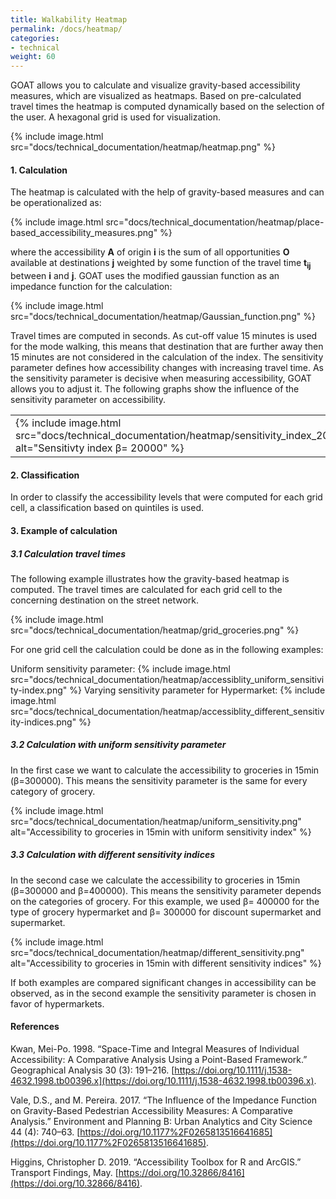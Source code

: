```yaml
---
title: Walkability Heatmap
permalink: /docs/heatmap/
categories:
- technical
weight: 60
---
```


GOAT allows you to calculate and visualize gravity-based accessibility measures, which are visualized as heatmaps. Based on pre-calculated travel times the heatmap is computed dynamically based on the selection of the user. A hexagonal grid is used for visualization.

{% include image.html src="docs/technical_documentation/heatmap/heatmap.png" %}

#### 1. Calculation
The heatmap is calculated with the help of gravity-based measures and can be operationalized as:

{% include image.html src="docs/technical_documentation/heatmap/place-based_accessibility_measures.png" %}

where the accessibility <b>A</b> of origin <b>i</b> is the sum of all opportunities <b>O</b> available at destinations <b>j</b> weighted by some function of the travel time <b> t<sub>ij</sub></b>  between <b>i</b> and <b>j</b>. GOAT uses the modified gaussian function as an impedance function for the calculation: 

{% include image.html src="docs/technical_documentation/heatmap/Gaussian_function.png" %}

Travel times are computed in seconds. As cut-off value 15 minutes is used for the mode walking, this means that destination that are further away then 15 minutes are not considered in the calculation of the index.
The sensitivity parameter defines how accessibility changes with increasing travel time. As the sensitivity parameter is decisive when measuring accessibility, GOAT allows you to adjust it. The following graphs show the influence of the sensitivity parameter on accessibility. 

<table><tr>
<td> {% include image.html src="docs/technical_documentation/heatmap/sensitivity_index_20000.png" alt="Sensitivty index β= 20000" %} </td>
<td> {% include image.html src="docs/technical_documentation/heatmap/sensitivity_index_30000.png" alt="Sensitivty index β= 30000" %} </td>
</tr></table>

#### 2. Classification
In order to classify the accessibility levels that were computed for each grid cell, a classification based on quintiles is used. 

#### 3. Example of calculation
##### 3.1 Calculation travel times
The following example illustrates how the gravity-based heatmap is computed.
The travel times are calculated for each grid cell to the concerning destination on the street network. 


{% include image.html src="docs/technical_documentation/heatmap/grid_groceries.png" %}

For one grid cell the calculation could be done as in the following examples:

Uniform sensitivity parameter:
{% include image.html src="docs/technical_documentation/heatmap/accessiblity_uniform_sensitivity-index.png" %}
Varying sensitivity parameter for Hypermarket:
{% include image.html src="docs/technical_documentation/heatmap/accessiblity_different_sensitivity-indices.png" %}

##### 3.2 Calculation with uniform sensitivity parameter
In the first case we want to calculate the accessibility to groceries in 15min (β=300000).
This means the sensitivity parameter is the same for every category of grocery. 

{% include image.html src="docs/technical_documentation/heatmap/uniform_sensitivity.png" alt="Accessibility to groceries in 15min with uniform sensitivity index" %}

##### 3.3 Calculation with different sensitivity indices
In the second case we calculate the accessibility to groceries in 15min (β=300000 and 
β=400000). This means the sensitivity parameter depends on the categories of grocery. For this example, we used β= 400000 for the type of grocery hypermarket and β= 300000 for discount supermarket and supermarket.

{% include image.html src="docs/technical_documentation/heatmap/different_sensitivity.png" alt="Accessibility to groceries in 15min with different sensitivity indices" %}


If both examples are compared significant changes in accessibility can be observed, as in the second example the sensitivity parameter is chosen in favor of hypermarkets. 

#### References

Kwan, Mei-Po. 1998. “Space-Time and Integral Measures of Individual Accessibility: A Comparative Analysis Using a Point-Based Framework.” Geographical Analysis 30 (3): 191–216. [https://doi.org/10.1111/j.1538-4632.1998.tb00396.x](https://doi.org/10.1111/j.1538-4632.1998.tb00396.x).

Vale, D.S., and M. Pereira. 2017. “The Influence of the Impedance Function on Gravity-Based Pedestrian Accessibility Measures: A Comparative Analysis.” Environment and Planning B: Urban Analytics and City Science 44 (4): 740–63. [https://doi.org/10.1177%2F0265813516641685](https://doi.org/10.1177%2F0265813516641685).

Higgins, Christopher D. 2019. “Accessibility Toolbox for R and ArcGIS.” Transport Findings, May. [https://doi.org/10.32866/8416](https://doi.org/10.32866/8416).
